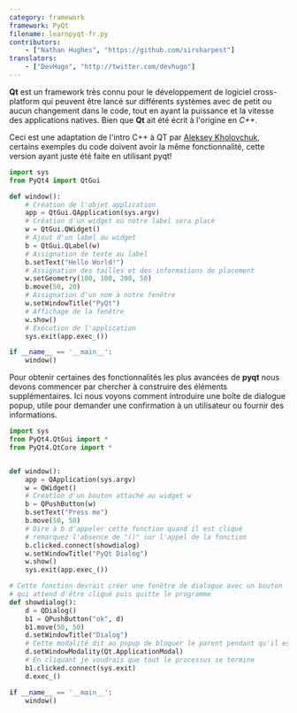 ```yaml
---
category: framework
framework: PyQt
filename: learnpyqt-fr.py
contributors:
    - ["Nathan Hughes", "https://github.com/sirsharpest"]
translators:
    - ["DevHugo", "http://twitter.com/devhugo"]
---
```


**Qt** est un framework très connu pour le développement de logiciel cross-platform qui peuvent être lancé sur différents systèmes avec de petit ou aucun changement dans le code, tout en ayant la puissance et la vitesse des applications natives. Bien que **Qt** ait été écrit à l'origine en *C++*.


Ceci est une adaptation de l'intro C++ à QT par [Aleksey Kholovchuk](https://github.com/vortexxx192
), certains exemples du code doivent avoir la même fonctionnalité,
cette version ayant juste été faite en utilisant pyqt!

```python
import sys
from PyQt4 import QtGui

def window():
	# Création de l'objet application
    app = QtGui.QApplication(sys.argv)
	# Création d'un widget où notre label sera placé
    w = QtGui.QWidget()
	# Ajout d'un label au widget
    b = QtGui.QLabel(w)
	# Assignation de texte au label
    b.setText("Hello World!")
	# Assignation des tailles et des informations de placement
    w.setGeometry(100, 100, 200, 50)
    b.move(50, 20)
	# Assignation d'un nom à notre fenêtre
    w.setWindowTitle("PyQt")
	# Affichage de la fenêtre
    w.show()
	# Exécution de l'application
    sys.exit(app.exec_())

if __name__ == '__main__':
    window()
```

Pour obtenir certaines des fonctionnalités les plus avancées de **pyqt** nous devons commencer par chercher à construire des éléments supplémentaires.
Ici nous voyons comment introduire une boîte de dialogue popup, utile pour demander une confirmation à un utilisateur ou fournir des informations.

```python
import sys
from PyQt4.QtGui import *
from PyQt4.QtCore import *


def window():
    app = QApplication(sys.argv)
    w = QWidget()
    # Creation d'un bouton attaché au widget w
    b = QPushButton(w)
    b.setText("Press me")
    b.move(50, 50)
    # Dire à b d'appeler cette fonction quand il est cliqué
    # remarquez l'absence de "()" sur l'appel de la fonction
    b.clicked.connect(showdialog)
    w.setWindowTitle("PyQt Dialog")
    w.show()
    sys.exit(app.exec_())

# Cette fonction devrait créer une fenêtre de dialogue avec un bouton
# qui attend d'être cliqué puis quitte le programme
def showdialog():
    d = QDialog()
    b1 = QPushButton("ok", d)
    b1.move(50, 50)
    d.setWindowTitle("Dialog")
    # Cette modalité dit au popup de bloquer le parent pendant qu'il est actif
    d.setWindowModality(Qt.ApplicationModal)
    # En cliquant je voudrais que tout le processus se termine
    b1.clicked.connect(sys.exit)
    d.exec_()

if __name__ == '__main__':
    window()
```
